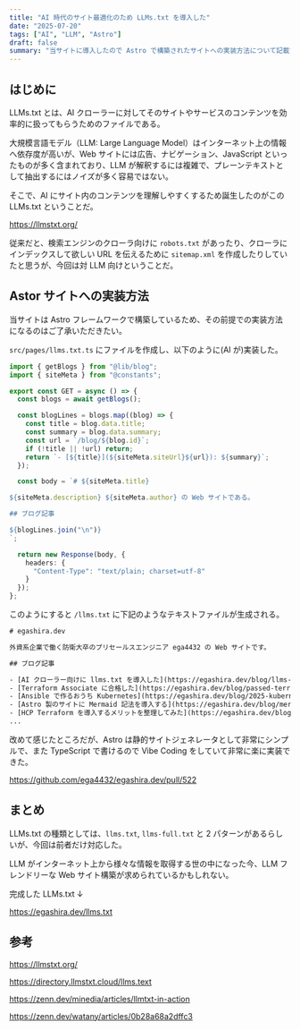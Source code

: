 ```yaml
---
title: "AI 時代のサイト最適化のため LLMs.txt を導入した"
date: "2025-07-20"
tags: ["AI", "LLM", "Astro"]
draft: false
summary: "当サイトに導入したので Astro で構築されたサイトへの実装方法について記載する"
---
```


## はじめに

LLMs.txt とは、AI クローラーに対してそのサイトやサービスのコンテンツを効率的に扱ってもらうためのファイルである。

大規模言語モデル（LLM: Large Language Model）はインターネット上の情報へ依存度が高いが、Web サイトには広告、ナビゲーション、JavaScript といったものが多く含まれており、LLM が解釈するには複雑で、プレーンテキストとして抽出するにはノイズが多く容易ではない。

そこで、AI にサイト内のコンテンツを理解しやすくするため誕生したのがこの LLMs.txt ということだ。

https://llmstxt.org/

従来だと、検索エンジンのクローラ向けに `robots.txt` があったり、クローラにインデックスして欲しい URL を伝えるために `sitemap.xml` を作成したりしていたと思うが、今回は対 LLM 向けということだ。

## Astor サイトへの実装方法

当サイトは Astro フレームワークで構築しているため、その前提での実装方法になるのはご了承いただきたい。

`src/pages/llms.txt.ts` にファイルを作成し、以下のように(AI が)実装した。

```ts:src/pages/llms.txt.ts
import { getBlogs } from "@lib/blog";
import { siteMeta } from "@constants";

export const GET = async () => {
  const blogs = await getBlogs();

  const blogLines = blogs.map((blog) => {
    const title = blog.data.title;
    const summary = blog.data.summary;
    const url = `/blog/${blog.id}`;
    if (!title || !url) return;
    return `- [${title}](${siteMeta.siteUrl}${url}): ${summary}`;
  });

  const body = `# ${siteMeta.title}

${siteMeta.description} ${siteMeta.author} の Web サイトである。

## ブログ記事

${blogLines.join("\n")}
`;

  return new Response(body, {
    headers: {
      "Content-Type": "text/plain; charset=utf-8"
    }
  });
};
```

このようにすると `/llms.txt` に下記のようなテキストファイルが生成される。

```txt:llms.txt
# egashira.dev

外資系企業で働く防衛大卒のプリセールスエンジニア ega4432 の Web サイトです。

## ブログ記事

- [AI クローラー向けに llms.txt を導入した](https://egashira.dev/blog/llms-txt-to-astro-website): 当サイトに導入したので Astro で構築されたサイトへの実装方法について記載する
- [Terraform Associate に合格した](https://egashira.dev/blog/passed-terraform-associate): Terraform Associate を受験した際の学習方法や受験体験、感想などをまとめる。
- [Ansible で作るおうち Kubernetes](https://egashira.dev/blog/2025-kubernetes-at-home): Raspberry Pi 3 台を使って自宅に Kubernetes クラスタを構築するいわゆる「おうち Kubernetes」を Ansible で実装した
- [Astro 製のサイトに Mermaid 記法を導入する](https://egashira.dev/blog/mermaid-drawing-with-astro): Astro 製のこのサイトに Mermaid 記法を導入してみたので手順をまとめてみた
- [HCP Terraform を導入するメリットを整理してみた](https://egashira.dev/blog/hcp-terraform-benefits): Terraform の SaaS 版である HCP Terraform を導入することで得られる主要なメリットと、どのようなケースで導入を検討すべきかを考えてみた
...
```

改めて感じたところだが、Astro は静的サイトジェネレータとして非常にシンプルで、また TypeScript で書けるので Vibe Coding をしていて非常に楽に実装できた。

https://github.com/ega4432/egashira.dev/pull/522

## まとめ

LLMs.txt の種類としては、`llms.txt`, `llms-full.txt` と 2 パターンがあるらしいが、今回は前者だけ対応した。

LLM がインターネット上から様々な情報を取得する世の中になった今、LLM フレンドリーな Web サイト構築が求められているかもしれない。

完成した LLMs.txt ↓

https://egashira.dev/llms.txt

## 参考

https://llmstxt.org/

https://directory.llmstxt.cloud/llms.text

https://zenn.dev/minedia/articles/llmtxt-in-action

https://zenn.dev/watany/articles/0b28a68a2dffc3
